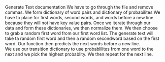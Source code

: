 Generate Text documentation
We have to go through the file and remove commas.
We form dictionary of word pairs and dictionary of probabilites
We have to place for first words, second words, and words before a new line 
because they will not have key value pairs.
Once we iterate through our data and form these dictionaries, we then normalize them.
We then choose to grab a random first word from our first word list.
The generate text will take ta random first word and then a random secondword based on 
the first word.  Our function then predicts the next words before a new line.  
We use our transition dictionary to use probablilites from one word to the next and we 
pick the highest probablity.  We then repeat for the next line.
